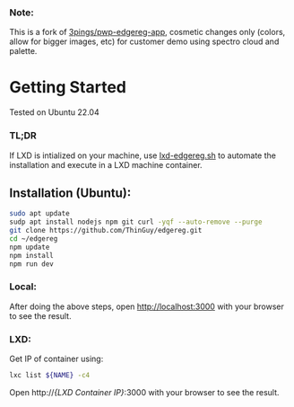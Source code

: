### Note:
This is a fork of [3pings/pwp-edgereg-app](https://github.com/3pings/pwp-edgereg-app), cosmetic changes only (colors, allow for bigger images, etc) for customer demo using spectro cloud and palette.

# Getting Started

Tested on Ubuntu 22.04

### TL;DR

If LXD is intialized on your machine, use [lxd-edgereg.sh](https://raw.githubusercontent.com/ThinGuy/edgereg/main/lxd-edgereg.sh) to automate the installation and execute in a LXD machine container.


## Installation (Ubuntu):

```bash
sudo apt update
sudp apt install nodejs npm git curl -yqf --auto-remove --purge
git clone https://github.com/ThinGuy/edgereg.git
cd ~/edgereg
npm update
npm install
npm run dev
```

### Local:

After doing the above steps, open [http://localhost:3000](http://localhost:3000) with your browser to see the result.

### LXD: 

Get IP of container using:
```bash
lxc list ${NAME} -c4
```

Open http://*{LXD Container IP}*:3000 with your browser to see the result.

